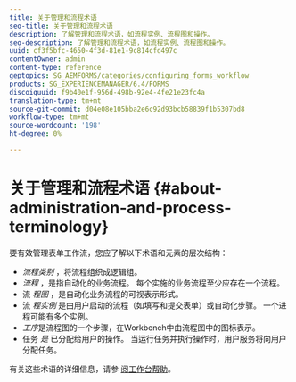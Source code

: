 ```yaml
---
title: 关于管理和流程术语
seo-title: 关于管理和流程术语
description: 了解管理和流程术语，如流程实例、流程图和操作。
seo-description: 了解管理和流程术语，如流程实例、流程图和操作。
uuid: cf3f5bfc-4650-4f3d-81e1-9c814cfd497c
contentOwner: admin
content-type: reference
geptopics: SG_AEMFORMS/categories/configuring_forms_workflow
products: SG_EXPERIENCEMANAGER/6.4/FORMS
discoiquuid: f9b40e1f-956d-498b-92e4-4fe21e23fc4a
translation-type: tm+mt
source-git-commit: d04e08e105bba2e6c92d93bcb58839f1b5307bd8
workflow-type: tm+mt
source-wordcount: '198'
ht-degree: 0%

---
```



# 关于管理和流程术语 {#about-administration-and-process-terminology}

要有效管理表单工作流，您应了解以下术语和元素的层次结构：

* *流程类别* ，将流程组织成逻辑组。
* *流程* ，是指自动化的业务流程。 每个实施的业务流程至少应存在一个流程。
* 流 *程图* ，是自动化业务流程的可视表示形式。
* 流 *程实例* 是由用户启动的流程（如填写和提交表单）或自动化步骤。 一个进程可能有多个实例。
* *工序*是流程图的一个步骤，在Workbench中由流程图中的图标表示。
* 任务 *是* 已分配给用户的操作。 当运行任务并执行操作时，用户服务将向用户分配任务。

有关这些术语的详细信息，请参 [阅工作台帮助](https://www.adobe.com/go/learn_aemforms_workbench_63)。
